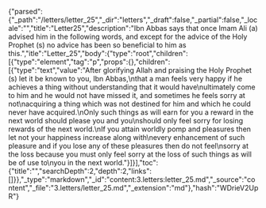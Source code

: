 {"parsed":{"_path":"/letters/letter_25","_dir":"letters","_draft":false,"_partial":false,"_locale":"","title":"Letter25","description":"Ibn Abbas says that once Imam Ali (a) advised him in the following words, and except for the advice of the Holy Prophet (s) no advice has been so beneficial to him as this.","itle":"Letter_25","body":{"type":"root","children":[{"type":"element","tag":"p","props":{},"children":[{"type":"text","value":"After glorifying Allah and praising the Holy Prophet (s) let it be known to you, Ibn Abbas,\nthat a man feels very happy if he achieves a thing without understanding that it would have\nultimately come to him and he would not have missed it, and sometimes he feels sorry at not\nacquiring a thing which was not destined for him and which he could never have acquired.\nOnly such things as will earn for you a reward in the next world should please you and you\nshould only feel sorry for losing rewards of the next world.\nIf you attain worldly pomp and pleasures then let not your happiness increase along with\nevery enhancement of such pleasure and if you lose any of these pleasures then do not feel\nsorry at the loss because you must only feel sorry at the loss of such things as will be of use to\nyou in the next world."}]}],"toc":{"title":"","searchDepth":2,"depth":2,"links":[]}},"_type":"markdown","_id":"content:3.letters:letter_25.md","_source":"content","_file":"3.letters/letter_25.md","_extension":"md"},"hash":"WDrieV2UpR"}